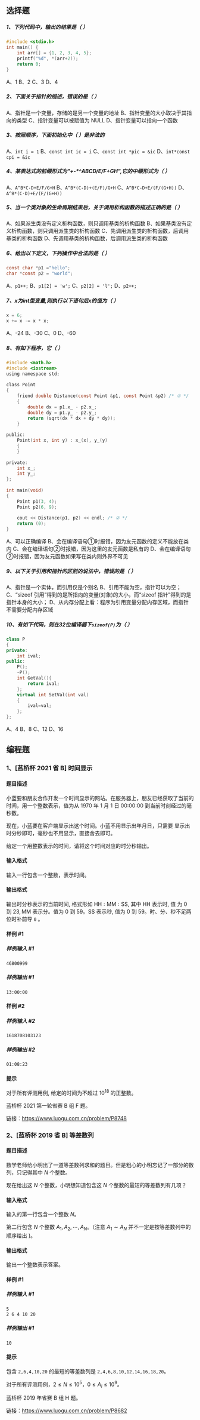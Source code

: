 ## 选择题

##### 1、下列代码中，输出的结果是（   ）

```c
#include <stdio.h>
int main() {
    int arr[] = {1, 2, 3, 4, 5};
    printf("%d", *(arr+2));
    return 0;
}
```

A、1
B、2
C、3
D、4

##### 2、下面关于指针的描述，错误的是（   ）

A、指针是一个变量，存储的是另一个变量的地址
B、指针变量的大小取决于其指向的类型
C、指针变量可以被赋值为 NULL
D、指针变量可以指向一个函数

##### 3、按照顺序，下面初始化中（   ）是非法的

A、`int i = 1`
B、`const int ic = i`
C、`const int *pic = &ic`
D、`int*const cpi = &ic`

##### 4、某表达式的前缀形式为"+-*^ABCD/E/F+GH",它的中缀形式为（   ）

A、`A^B*C-D+E/F/G+H`
B、`A^B*(C-D)+(E/F)/G+H`
C、`A^B*C-D+E/(F/(G+H))`
D、`A^B*(C-D)+E/(F/(G+H))`

##### 5、当一个类对象的生命周期结束后，关于调用析构函数的描述正确的是（   ）

A、如果派生类没有定义析构函数，则只调用基类的析构函数
B、如果基类没有定义析构函数，则只调用派生类的析构函数
C、先调用派生类的析构函数，后调用基类的析构函数
D、先调用基类的析构函数，后调用派生类的析构函数

##### 6、给出以下定义，下列操作中合法的是（   ）

```c
const char *p1 ="hello";
char *const p2 = "world";
```

A、`p1++;`
B、`p1[2] = 'w';`
C、`p2[2] = 'l';`
D、`p2++;`

##### 7、x为int型变量,则执行以下语句后x的值为（    ）

```c
x = 6;
x += x -= x * x;
```

A、-24
B、-30
C、0
D、-60

##### 8、有如下程序，它（   ）

```c
#include <math.h>
#include <iostream>
using namespace std;
 
class Point
{
    friend double Distance(const Point &p1, const Point &p2) /* ① */
    {
        double dx = p1.x_ - p2.x_;
        double dy = p1.y_ - p2.y_;
        return (sqrt(dx * dx + dy * dy));
    }
 
public:
    Point(int x, int y) : x_(x), y_(y)
    {
    }
 
private:
    int x_;
    int y_;
};
 
int main(void)
{
    Point p1(3, 4);
    Point p2(6, 9);
 
    cout << Distance(p1, p2) << endl; /* ② */
    return (0);
}
```

A、可以正确编译
B、会在编译语句①时报错，因为友元函数的定义不能放在类内
C、会在编译语句②时报错，因为这里的友元函数是私有的
D、会在编译语句②时报错，因为友元函数如果写在类内则外界不可见

##### 9、以下关于引用和指针的区别的说法中，错误的是（   ）

A、指针是一个实体，而引用仅是个别名
B、引用不能为空，指针可以为空；
C、“sizeof 引用”得到的是所指向的变量(对象)的大小，而“sizeof 指针”得到的是指针本身的大小；
D、从内存分配上看：程序为引用变量分配内存区域，而指针不需要分配内存区域

##### 10、有如下代码，则在32位编译器下`sizeof(P)`为（   ）

```c++
class P
{
private:
    int ival;
public:
    P();
    ~P();
    int GetVal(){
        return ival;
    };
    virtual int SetVal(int val)
    {
        ival=val;
    };
};
```

A、4
B、8
C、12
D、16

## 编程题

### 1、[蓝桥杯 2021 省 B] 时间显示

#### 题目描述

小蓝要和朋友合作开发一个时间显示的网站。在服务器上，朋友已经获取了当前的时间，用一个整数表示，值为从 1970 年 1 月 1 日 00:00:00 到当前时刻经过的毫秒数。

现在，小蓝要在客户端显示出这个时间。小蓝不用显示出年月日，只需要 显示出时分秒即可，毫秒也不用显示，直接舍去即可。

给定一个用整数表示的时间，请将这个时间对应的时分秒输出。

#### 输入格式

输入一行包含一个整数，表示时间。

#### 输出格式

输出时分秒表示的当前时间, 格式形如 $\mathrm{HH}: \mathrm{MM}: \mathrm{SS}$, 其中 $\mathrm{HH}$ 表示时, 值 为 $0$ 到 $23, \mathrm{MM}$ 表示分。值为 $0$ 到 $59$。$\mathrm{SS}$ 表示秒, 值为 $0$ 到 $59$。时、分、秒不足两位时补前导 `0` 。

#### 样例 #1

##### 样例输入 #1

```
46800999
```

##### 样例输出 #1

```
13:00:00
```

#### 样例 #2

##### 样例输入 #2

```
1618708103123
```

##### 样例输出 #2

```
01:08:23
```

#### 提示

对于所有评测用例, 给定的时间为不超过 $10^{18}$ 的正整数。 

蓝桥杯 2021 第一轮省赛 B 组 F 题。

链接：https://www.luogu.com.cn/problem/P8748



### 2、[蓝桥杯 2019 省 B] 等差数列

#### 题目描述

数学老师给小明出了一道等差数列求和的题目。但是粗心的小明忘记了一部分的数列，只记得其中 $N$ 个整数。

现在给出这 $N$ 个整数，小明想知道包含这 $N$ 个整数的最短的等差数列有几项？

#### 输入格式

输入的第一行包含一个整数 $N$。

第二行包含 $N$ 个整数 $A_1,A_2,\cdots,A_N$。（注意 $A_1 ∼ A_N$ 并不一定是按等差数列中的顺序给出 )。

#### 输出格式

输出一个整数表示答案。

#### 样例 #1

##### 样例输入 #1

```
5
2 6 4 10 20
```

##### 样例输出 #1

```
10
```

#### 提示

包含 `2,6,4,10,20` 的最短的等差数列是 `2,4,6,8,10,12,14,16,18,20`。

对于所有评测用例，$2 \le N \le 10^5$，$0 \le A_i \le 10^9$。

蓝桥杯 2019 年省赛 B 组 H 题。

链接：https://www.luogu.com.cn/problem/P8682